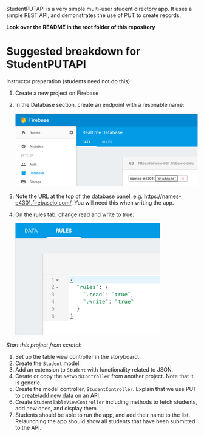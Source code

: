 StudentPUTAPI is a very simple multi-user student directory app. It uses a simple REST API, and demonstrates the use of PUT to create records.

**Look over the README in the root folder of this repository**

# Suggested breakdown for StudentPUTAPI

Instructor preparation (students need not do this):

1. Create a new project on Firebase
2. In the Database section, create an endpoint with a resonable name:

    ![New Database](.screenshots/NewDatabase.png)
    
3. Note the URL at the top of the database panel, e.g. https://names-e4301.firebaseio.com/. You will need this when writing the app.

4. On the rules tab, change read and write to true:

    ![Rules Tab](.screenshots/Rules.png)
    

*Start this project from scratch*

1. Set up the table view controller in the storyboard.
2. Create the `Student` model.
3. Add an extension to `Student` with functionality related to JSON.
4. Create or copy the `NetworkController` from another project. Note that it is generic.
5. Create the model controller, `StudentController`. Explain that we use PUT to create/add new data on an API.
6. Create `StudentTableViewController` including methods to fetch students, add new ones, and display them.
7. Students should be able to run the app, and add their name to the list. Relaunching the app should show all students that have been submitted to the API.